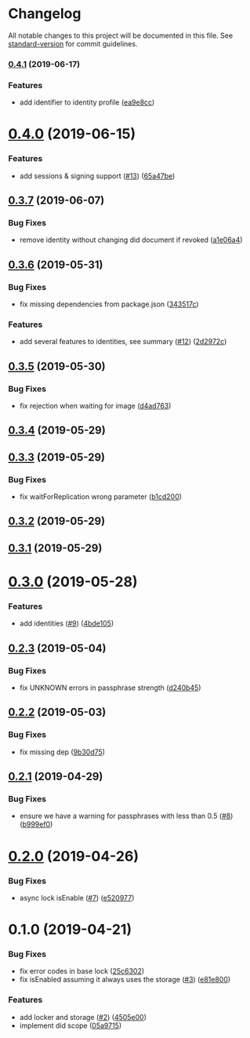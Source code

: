 # Changelog

All notable changes to this project will be documented in this file. See [standard-version](https://github.com/conventional-changelog/standard-version) for commit guidelines.

### [0.4.1](https://github.com/ipfs-shipyard/js-idm-wallet/compare/v0.4.0...v0.4.1) (2019-06-17)


### Features

* add identifier to identity profile ([ea9e8cc](https://github.com/ipfs-shipyard/js-idm-wallet/commit/ea9e8cc))



<a name="0.4.0"></a>
# [0.4.0](https://github.com/ipfs-shipyard/js-idm-wallet/compare/v0.3.7...v0.4.0) (2019-06-15)


### Features

* add sessions & signing support ([#13](https://github.com/ipfs-shipyard/js-idm-wallet/issues/13)) ([65a47be](https://github.com/ipfs-shipyard/js-idm-wallet/commit/65a47be))



<a name="0.3.7"></a>
## [0.3.7](https://github.com/ipfs-shipyard/js-idm-wallet/compare/v0.3.6...v0.3.7) (2019-06-07)


### Bug Fixes

* remove identity without changing did document if revoked ([a1e06a4](https://github.com/ipfs-shipyard/js-idm-wallet/commit/a1e06a4))



<a name="0.3.6"></a>
## [0.3.6](https://github.com/ipfs-shipyard/js-idm-wallet/compare/v0.3.5...v0.3.6) (2019-05-31)


### Bug Fixes

* fix missing dependencies from package.json ([343517c](https://github.com/ipfs-shipyard/js-idm-wallet/commit/343517c))


### Features

* add several features to identities, see summary ([#12](https://github.com/ipfs-shipyard/js-idm-wallet/issues/12)) ([2d2972c](https://github.com/ipfs-shipyard/js-idm-wallet/commit/2d2972c))



<a name="0.3.5"></a>
## [0.3.5](https://github.com/ipfs-shipyard/js-idm-wallet/compare/v0.3.4...v0.3.5) (2019-05-30)


### Bug Fixes

* fix rejection when waiting for image ([d4ad763](https://github.com/ipfs-shipyard/js-idm-wallet/commit/d4ad763))



<a name="0.3.4"></a>
## [0.3.4](https://github.com/ipfs-shipyard/js-idm-wallet/compare/v0.3.3...v0.3.4) (2019-05-29)



<a name="0.3.3"></a>
## [0.3.3](https://github.com/ipfs-shipyard/js-idm-wallet/compare/v0.3.2...v0.3.3) (2019-05-29)


### Bug Fixes

* fix waitForReplication wrong parameter ([b1cd200](https://github.com/ipfs-shipyard/js-idm-wallet/commit/b1cd200))



<a name="0.3.2"></a>
## [0.3.2](https://github.com/ipfs-shipyard/js-idm-wallet/compare/v0.3.1...v0.3.2) (2019-05-29)



<a name="0.3.1"></a>
## [0.3.1](https://github.com/ipfs-shipyard/js-idm-wallet/compare/v0.3.0...v0.3.1) (2019-05-29)



<a name="0.3.0"></a>
# [0.3.0](https://github.com/ipfs-shipyard/js-idm-wallet/compare/v0.2.3...v0.3.0) (2019-05-28)


### Features

* add identities ([#9](https://github.com/ipfs-shipyard/js-idm-wallet/issues/9)) ([4bde105](https://github.com/ipfs-shipyard/js-idm-wallet/commit/4bde105))



<a name="0.2.3"></a>
## [0.2.3](https://github.com/ipfs-shipyard/js-idm-wallet/compare/v0.2.2...v0.2.3) (2019-05-04)


### Bug Fixes

* fix UNKNOWN errors in passphrase strength ([d240b45](https://github.com/ipfs-shipyard/js-idm-wallet/commit/d240b45))



<a name="0.2.2"></a>
## [0.2.2](https://github.com/ipfs-shipyard/js-idm-wallet/compare/v0.2.1...v0.2.2) (2019-05-03)


### Bug Fixes

* fix missing dep ([9b30d75](https://github.com/ipfs-shipyard/js-idm-wallet/commit/9b30d75))



<a name="0.2.1"></a>
## [0.2.1](https://github.com/ipfs-shipyard/js-idm-wallet/compare/v0.2.0...v0.2.1) (2019-04-29)


### Bug Fixes

* ensure we have a warning for passphrases with less than 0.5 ([#8](https://github.com/ipfs-shipyard/js-idm-wallet/issues/8)) ([b999ef0](https://github.com/ipfs-shipyard/js-idm-wallet/commit/b999ef0))



<a name="0.2.0"></a>
# [0.2.0](https://github.com/ipfs-shipyard/js-idm-wallet/compare/v0.1.0...v0.2.0) (2019-04-26)


### Bug Fixes

* async lock isEnable ([#7](https://github.com/ipfs-shipyard/js-idm-wallet/issues/7)) ([e520977](https://github.com/ipfs-shipyard/js-idm-wallet/commit/e520977))



<a name="0.1.0"></a>
# 0.1.0 (2019-04-21)


### Bug Fixes

* fix error codes in base lock ([25c6302](https://github.com/ipfs-shipyard/js-idm-wallet/commit/25c6302))
* fix isEnabled assuming it always uses the storage ([#3](https://github.com/ipfs-shipyard/js-idm-wallet/issues/3)) ([e81e800](https://github.com/ipfs-shipyard/js-idm-wallet/commit/e81e800))


### Features

* add locker and storage ([#2](https://github.com/ipfs-shipyard/js-idm-wallet/issues/2)) ([4505e00](https://github.com/ipfs-shipyard/js-idm-wallet/commit/4505e00))
* implement did scope ([05a9715](https://github.com/ipfs-shipyard/js-idm-wallet/commit/05a9715))
